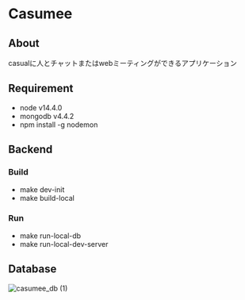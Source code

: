 # Casumee
## About
casualに人とチャットまたはwebミーティングができるアプリケーション

## Requirement
 - node v14.4.0
 - mongodb v4.4.2
 - npm install -g nodemon

## Backend
### Build
 - make dev-init
 - make build-local
### Run
 - make run-local-db
 - make run-local-dev-server

## Database
![casumee_db (1)](https://user-images.githubusercontent.com/64523345/110235243-4aa10d00-7f72-11eb-9b0d-485955f6e517.png)